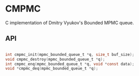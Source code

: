 # CMPMC
C implementation of Dmitry Vyukov's Bounded MPMC queue.

## API
```c

int cmpmc_init(mpmc_bounded_queue_t *q, size_t buf_size);
void cmpmc_destroy(mpmc_bounded_queue_t *q);
int cmpmc_enq(mpmc_bounded_queue_t *q, void *const data);
void *cmpmc_deq(mpmc_bounded_queue_t *q);

```

